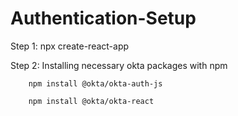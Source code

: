 # Authentication-Setup

Step 1: npx create-react-app <your-app-name>
        
Step 2: Installing necessary okta packages with npm 
        
        npm install @okta/okta-auth-js
       
        npm install @okta/okta-react
